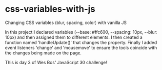 # css-variables-with-js
Changing CSS variables (blur, spacing, color) with vanilla JS

In this project I declared variables (--base: #ffc600, --spacing: 10px, --blur: 10px) and then assigned them to different elements. I then created a function named 'handleUpdate()' that changes the property. Finally I added event listeners 'change' and 'mousemove' to ensure the tools coincide with the changes being made on the page.

This is day 3 of Wes Bos' JavaScript 30 challenge!
